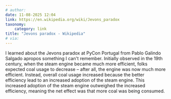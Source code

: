 ```yaml
---
# author:
date: 11-08-2025 12:04
link: https://en.wikipedia.org/wiki/Jevons_paradox
taxonomy:
    category: link
title: "Jevons paradox - Wikipedia"
# via:
---
```


I learned about the Jevons paradox at PyCon Portugal from Pablo Galindo Salgado apropos something I can't remember.
Initially observed in the 19th century, when the steam engine became much more efficient, folks expected coal usage to decrease – after all, the engine was now much more efficient.
Instead, overall coal usage increased because the better efficiency lead to an increased adoption of the steam engine.
This increased adoption of the steam engine outweighed the increased efficiency, meaning the net effect was that more coal was being consumed.
